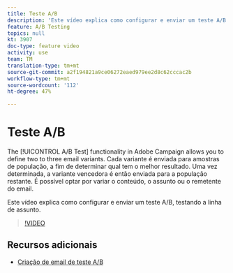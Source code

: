 ```yaml
---
title: Teste A/B
description: 'Este vídeo explica como configurar e enviar um teste A/B no Adobe Campaign Standard, testando a linha de assunto. '
feature: A/B Testing
topics: null
kt: 3907
doc-type: feature video
activity: use
team: TM
translation-type: tm+mt
source-git-commit: a2f194821a9ce06272eaed979ee2d8c62cccac2b
workflow-type: tm+mt
source-wordcount: '112'
ht-degree: 47%

---
```



# Teste A/B

The [!UICONTROL A/B Test] functionality in Adobe Campaign allows you to define two to three email variants. Cada variante é enviada para amostras de população, a fim de determinar qual tem o melhor resultado. Uma vez determinada, a variante vencedora é então enviada para a população restante. É possível optar por variar o conteúdo, o assunto ou o remetente do email.

Este vídeo explica como configurar e enviar um teste A/B, testando a linha de assunto.

>[!VIDEO](https://video.tv.adobe.com/v/18480?quality=12)

## Recursos adicionais

* [Criação de email de teste A/B](https://docs.adobe.com/help/en/campaign-standard/using/communication-channels/email-messages/designing-an-a-b-test-email.html)
